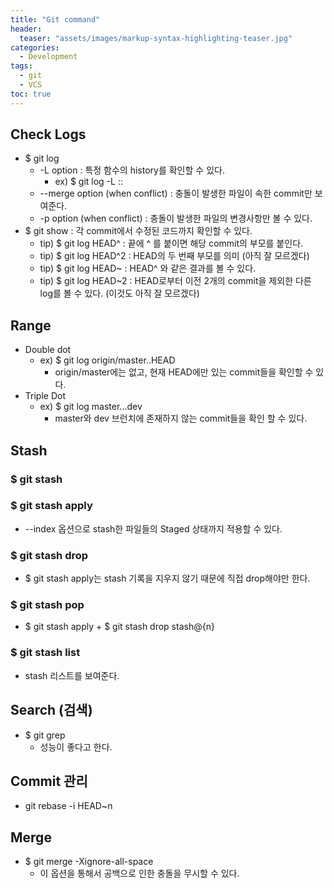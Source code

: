 ```yaml
---
title: "Git command"
header:
  teaser: "assets/images/markup-syntax-highlighting-teaser.jpg"
categories:
  - Development
tags:
  - git
  - VCS
toc: true
---
```


## Check Logs

  * $ git log
    * -L option : 특정 함수의 history를 확인할 수 있다. 
      * ex) $ git log -L :<function name>:<file name>
    * --merge option (when conflict) : 충돌이 발생한 파일이 속한 commit만 보여준다.
    * -p option (when conflict) : 충돌이 발생한 파일의 변경사항만 볼 수 있다.
  * $ git show : 각 commit에서 수정된 코드까지 확인할 수 있다. 
    * tip) $ git log HEAD^  : 끝에 ^ 를 붙이면 해당 commit의 부모를 붙인다.
    * tip) $ git log HEAD^2 : HEAD의 두 번째 부모를 의미 (아직 잘 모르겠다)
    * tip) $ git log HEAD~  : HEAD^ 와 같은 결과를 볼 수 있다.
    * tip) $ git log HEAD~2 : HEAD로부터 이전 2개의 commit을 제외한 다른 log를 볼 수 있다. (이것도 아직 잘 모르겠다)

## Range

  * Double dot
    * ex) $ git log origin/master..HEAD
      * origin/master에는 없고, 현재 HEAD에만 있는 commit들을 확인할 수 있다.
  * Triple Dot
    * ex) $ git log master...dev
      * master와 dev 브런치에 존재하지 않는 commit들을 확인 할 수 있다.

## Stash

### $ git stash

### $ git stash apply

  * --index 옵션으로 stash한 파일들의 Staged 상태까지 적용할 수 있다.

### $ git stash drop

  * $ git stash apply는 stash 기록을 지우지 않기 때문에 직접 drop해야만 한다.

### $ git stash pop

  * $ git stash apply + $ git stash drop stash@{n}

### $ git stash list

  * stash 리스트를 보여준다.

## Search (검색)

  * $ git grep
    * 성능이 좋다고 한다.

## Commit 관리

  * git rebase -i HEAD~n

## Merge

  * $ git merge -Xignore-all-space
    * 이 옵션을 통해서 공백으로 인한 충돌을 무시할 수 있다.

